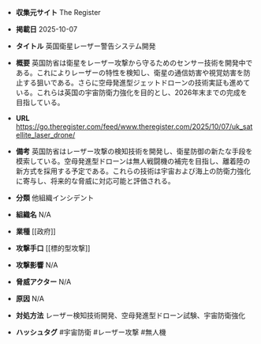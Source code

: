 - **収集元サイト**
The Register

- **掲載日**
2025-10-07

- **タイトル**
英国衛星レーザー警告システム開発

- **概要**
英国防省は衛星をレーザー攻撃から守るためのセンサー技術を開発中である。これによりレーザーの特性を検知し、衛星の通信妨害や視覚妨害を防止する狙いである。さらに空母発進型ジェットドローンの技術実証も進めている。これらは英国の宇宙防衛力強化を目的とし、2026年末までの完成を目指している。

- **URL**
https://go.theregister.com/feed/www.theregister.com/2025/10/07/uk_satellite_laser_drone/

- **備考**
英国防省はレーザー攻撃の検知技術を開発し、衛星防御の新たな手段を模索している。空母発進型ドローンは無人戦闘機の補完を目指し、離着陸の新方式を採用する予定である。これらの技術は宇宙および海上の防衛力強化に寄与し、将来的な脅威に対応可能と評価される。

- **分類**
他組織インシデント

- **組織名**
N/A

- **業種**
[[政府]]

- **攻撃手口**
[[標的型攻撃]]

- **攻撃影響**
N/A

- **脅威アクター**
N/A

- **原因**
N/A

- **対処方法**
レーザー検知技術開発、空母発進型ドローン試験、宇宙防衛強化

- **ハッシュタグ**
#宇宙防衛 #レーザー攻撃 #無人機

